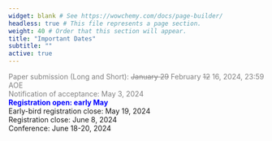 ```yaml
---
widget: blank # See https://wowchemy.com/docs/page-builder/
headless: true # This file represents a page section.
weight: 40 # Order that this section will appear.
title: "Important Dates"
subtitle: ""
active: true
---
```

<span style=color:grey>Paper submission (Long and Short): ~~January 29~~ February ~~12~~ 16, 2024, 23:59 AOE</span>  
<span style=color:grey>Notification of acceptance: May 3, 2024</span>  
<span style=color:blue;font-weight:bold>Registration open: early May</span>  
Early-bird registration close: May 19, 2024  
Registration close: June 8, 2024  
Conference:  June 18-20, 2024  


